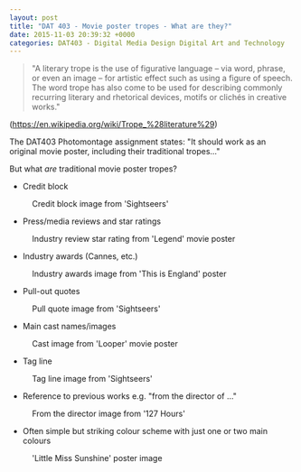 ```yaml
---
layout: post
title: "DAT 403 - Movie poster tropes - What are they?"
date: 2015-11-03 20:39:32 +0000
categories: DAT403 - Digital Media Design Digital Art and Technology
---
```


<!-- wp:quote -->
<blockquote class="wp-block-quote"><!-- wp:paragraph -->
<p>"A literary trope is the use of figurative language – via word, phrase, or even an image – for artistic effect such as using a figure of speech. The word trope has also come to be used for describing commonly recurring literary and rhetorical devices, motifs or clichés in creative works."</p>
<!-- /wp:paragraph --></blockquote>
<!-- /wp:quote -->

<!-- wp:paragraph -->
<p>(<a href="https://en.wikipedia.org/wiki/Trope_%28literature%29">https://en.wikipedia.org/wiki/Trope_%28literature%29</a>)</p>
<!-- /wp:paragraph -->

<!-- wp:paragraph -->
<p>The DAT403 Photomontage assignment states:&nbsp;"It should work as an original movie poster, including their traditional tropes..."</p>
<!-- /wp:paragraph -->

<!-- wp:paragraph -->
<p>But what <em>are</em> traditional movie poster tropes?</p>
<!-- /wp:paragraph -->

<!-- wp:list -->
<ul><!-- wp:list-item -->
<li>Credit block</li>
<!-- /wp:list-item --></ul>
<!-- /wp:list -->

<!-- wp:image {"id":703,"sizeSlug":"full","linkDestination":"media"} -->
<figure class="wp-block-image size-full"><a href="https://res.cloudinary.com/circleseven/image/upload/credit-block.jpg"><img src="https://res.cloudinary.com/circleseven/image/upload/credit-block.jpg" alt="" class="wp-image-703"/></a><figcaption class="wp-element-caption">Credit block image from 'Sightseers'</figcaption></figure>
<!-- /wp:image -->

<!-- wp:list -->
<ul><!-- wp:list-item -->
<li>Press/media reviews and star ratings</li>
<!-- /wp:list-item --></ul>
<!-- /wp:list -->

<!-- wp:image {"id":705,"sizeSlug":"full","linkDestination":"media"} -->
<figure class="wp-block-image size-full"><a href="https://res.cloudinary.com/circleseven/image/upload/industry-review-star-rating.jpg"><img src="https://res.cloudinary.com/circleseven/image/upload/industry-review-star-rating.jpg" alt="" class="wp-image-705"/></a><figcaption class="wp-element-caption">Industry review star rating from 'Legend' movie poster</figcaption></figure>
<!-- /wp:image -->

<!-- wp:list -->
<ul><!-- wp:list-item -->
<li>Industry awards (Cannes, etc.)</li>
<!-- /wp:list-item --></ul>
<!-- /wp:list -->

<!-- wp:image {"id":704,"sizeSlug":"full","linkDestination":"media"} -->
<figure class="wp-block-image size-full"><a href="https://res.cloudinary.com/circleseven/image/upload/industry-awards.jpg"><img src="https://res.cloudinary.com/circleseven/image/upload/industry-awards.jpg" alt="" class="wp-image-704"/></a><figcaption class="wp-element-caption">Industry awards image from 'This is England' poster</figcaption></figure>
<!-- /wp:image -->

<!-- wp:list -->
<ul><!-- wp:list-item -->
<li>Pull-out quotes</li>
<!-- /wp:list-item --></ul>
<!-- /wp:list -->

<!-- wp:image {"id":707,"sizeSlug":"full","linkDestination":"media"} -->
<figure class="wp-block-image size-full"><a href="https://res.cloudinary.com/circleseven/image/upload/pull-quote.jpg"><img src="https://res.cloudinary.com/circleseven/image/upload/pull-quote.jpg" alt="" class="wp-image-707"/></a><figcaption class="wp-element-caption">Pull quote image from 'Sightseers'</figcaption></figure>
<!-- /wp:image -->

<!-- wp:list -->
<ul><!-- wp:list-item -->
<li>Main cast names/images</li>
<!-- /wp:list-item --></ul>
<!-- /wp:list -->

<!-- wp:image {"id":708,"sizeSlug":"full","linkDestination":"media"} -->
<figure class="wp-block-image size-full"><a href="https://res.cloudinary.com/circleseven/image/upload/cast.jpg"><img src="https://res.cloudinary.com/circleseven/image/upload/cast.jpg" alt="" class="wp-image-708"/></a><figcaption class="wp-element-caption">Cast image from 'Looper' movie poster</figcaption></figure>
<!-- /wp:image -->

<!-- wp:list -->
<ul><!-- wp:list-item -->
<li>Tag line</li>
<!-- /wp:list-item --></ul>
<!-- /wp:list -->

<!-- wp:image {"id":709,"sizeSlug":"full","linkDestination":"media"} -->
<figure class="wp-block-image size-full"><a href="https://res.cloudinary.com/circleseven/image/upload/tag-line.jpg"><img src="https://res.cloudinary.com/circleseven/image/upload/tag-line.jpg" alt="" class="wp-image-709"/></a><figcaption class="wp-element-caption">Tag line image from 'Sightseers'</figcaption></figure>
<!-- /wp:image -->

<!-- wp:list -->
<ul><!-- wp:list-item -->
<li>Reference to previous works e.g. "from the director of ..."</li>
<!-- /wp:list-item --></ul>
<!-- /wp:list -->

<!-- wp:image {"id":711,"sizeSlug":"full","linkDestination":"media"} -->
<figure class="wp-block-image size-full"><a href="https://res.cloudinary.com/circleseven/image/upload/from-the-director.jpg"><img src="https://res.cloudinary.com/circleseven/image/upload/from-the-director.jpg" alt="" class="wp-image-711"/></a><figcaption class="wp-element-caption">From the director image from '127 Hours'</figcaption></figure>
<!-- /wp:image -->

<!-- wp:list -->
<ul><!-- wp:list-item -->
<li>Often simple but striking colour scheme with just one or two main colours</li>
<!-- /wp:list-item --></ul>
<!-- /wp:list -->

<!-- wp:image {"id":713,"sizeSlug":"full","linkDestination":"media"} -->
<figure class="wp-block-image size-full"><a href="https://res.cloudinary.com/circleseven/image/upload/little_miss_sunshine_ver4.jpg"><img src="https://res.cloudinary.com/circleseven/image/upload/little_miss_sunshine_ver4.jpg" alt="" class="wp-image-713"/></a><figcaption class="wp-element-caption">'Little Miss Sunshine' poster image</figcaption></figure>
<!-- /wp:image -->